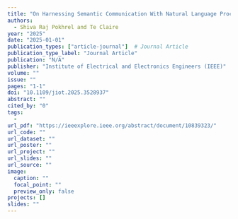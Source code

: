 ```yaml
---
title: "On Harnessing Semantic Communication With Natural Language Processing"
authors:
  - Shiva Raj Pokhrel and Te Claire
year: "2025"
date: "2025-01-01"
publication_types: ["article-journal"]  # Journal Article
publication_type_label: "Journal Article"
publication: "N/A"
publisher: "Institute of Electrical and Electronics Engineers (IEEE)"
volume: ""
issue: ""
pages: "1-1"
doi: "10.1109/jiot.2025.3528937"
abstract: ""
cited_by: "0"
tags:
  - 
url_pdf: "https://ieeexplore.ieee.org/abstract/document/10839323/"
url_code: ""
url_dataset: ""
url_poster: ""
url_project: ""
url_slides: ""
url_source: ""
image:
  caption: ""
  focal_point: ""
  preview_only: false
projects: []
slides: ""
---
```

